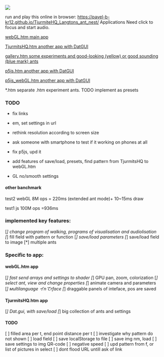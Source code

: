 ![](https://pavel-b-kr12.github.io/TjurmiteHQ_Langtons_ant_nest/scr/JSwebGL_2020.08.26.png)

run and play this online in browser: <https://pavel-b-kr12.github.io/TjurmiteHQ_Langtons_ant_nest/>	 Applications Need click to focus and start audio.		

[webGL.htm main app](https://pavel-b-kr12.github.io/TjurmiteHQ_Langtons_ant_nest/js/webGL.htm?w=1024&h=512   )

[TjurmitsHQ.htm  another app with DatGUI ](https://pavel-b-kr12.github.io/TjurmiteHQ_Langtons_ant_nest/js/TjurmitsHQ.htm  )

[gallery.htm  some experiments and good-looking (yellow) or good sounding (blue mark) ants ](https://pavel-b-kr12.github.io/TjurmiteHQ_Langtons_ant_nest/js/ants_gallery_js/index.htm  )

[p5js.htm  another app with DatGUI](https://pavel-b-kr12.github.io/TjurmiteHQ_Langtons_ant_nest/js/p5js.htm   )

[p5js_webGL.htm  another app with DatGUI](TODO   )

*.htm 					separate .htm experiment ants. TODO implement as presets

### TODO
* fix links

* em, set settings in url

* rethink resolution according to screen size

* ask someone with smartphone to test if it working on phones at all 

* fix p5js, upd it

* add features of save/load, presets, find pattern from TjurmitsHQ to  webGL.htm

* GL no/smooth settings

#### other banchmark

test2 webGL 8M ops = 220ms (extended ant mode)+  10~15ms draw

test1 js 100M ops =936ms

### implemented key features:
[*] change program of walking, programs of visualisation and audiolisation
[*] fill field with pattern or function
[*] save/load parameters
[*] save/load field to image
[*] multiple ants
### Specific to app:

#### webGL.htm app
[*] fast send arrays and settings to shader
[*] GPU pan, zoom, colorization
[*] select ant, view and change properties
[*] animate camera and parameters
[*] мultilanguage イnてrface
[*] draggable panels of inteface, pos are saved

#### TjurmitsHQ.htm app
[*] Dat.gui, with save/load
[*] big collection of ants and settings

#### TODO
[ ] filled area per t, 	end point distance per t
[ ] investigate why pattern do not shown
[ ] load field
[ ] save localStorage to file
[ ] save img nm, load
[ ] save settings to img QR-code
[ ] negative speed
[ ] upd pattern from f, or list of pictures in select
[ ] dont flood URL untill ask of link






